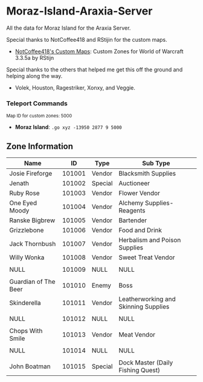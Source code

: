 # Moraz-Island-Araxia-Server

All the data for Moraz Island for the Araxia Server.

Special thanks to NotCoffee418 and RStijin for the custom maps.
- [NotCoffee418's Custom Maps](https://github.com/NotCoffee418/Custom-Maps): Custom Zones for World of Warcraft 3.3.5a by RStijn

Special thanks to the others that helped me get this off the ground and helping along the way.
- Volek, Houston, Ragestriker, Xonxy, and Veggie.

### Teleport Commands
<small>Map ID for custom zones: 5000</small>
- **Moraz Island**: `.go xyz -13950 2877 9 5000`

## Zone Information

| Name             | ID     | Type            | Sub Type               |
|------------------|--------|---------------------|--------------------|
| Josie Fireforge  | 101001 | Vendor | Blacksmith Supplies|
| Jenath | 101002 | Special | Auctioneer |
| Ruby Rose  | 101003 | Vendor | Flower Vendor|
| One Eyed Moody  | 101004 | Vendor | Alchemy Supplies-Reagents|
| Ranske Bigbrew  | 101005 | Vendor | Bartender|
| Grizzlebone | 101006 | Vendor | Food and Drink|
| Jack Thornbush | 101007 | Vendor | Herbalism and Poison Supplies|
| Willy Wonka | 101008 | Vendor | Sweet Treat Vendor|
|||||
|NULL|101009|NULL|NULL|
|||||
|Guardian of The Beer| 101010| Enemy| Boss|
|Skinderella| 101011| Vendor| Leatherworking and Skinning Supplies|
|||||
|NULL|101012|NULL|NULL|
|||||
| Chops With Smile | 101013 | Vendor| Meat Vendor |
|||||
|NULL|101014|NULL|NULL|
|||||
| John Boatman | 101015 | Special | Dock Master (Daily Fishing Quest) |
